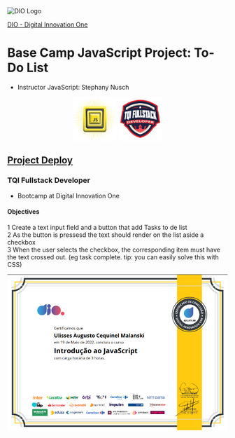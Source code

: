 <img alt="DIO Logo" title="DIO logo" width="100px" src="https://hermes.digitalinnovation.one/assets/diome/logo.svg">  
  
[DIO - Digital Innovation One](https://web.dio.me)  

# Base Camp JavaScript Project: To-Do List 
- Instructor JavaScript: Stephany Nusch 
  
<div align="center">
<img alt="Base camp JavaScript Course badge" title="Base camp JavaScript Course badge" width="100px" src="coursebadge.png">
<img alt="Bootcamp Badge" title="Bootcamp Badge" width="100px" src="TQIbadge.png">

</div>

  
## [Project Deploy](https://github.com/malanski/toDoList/)
 
### TQI Fullstack Developer
- Bootcamp at Digital Innovation One  

#### Objectives
  
1 Create a text input field and a button that add Tasks to de list  
2 As the button is pressesd the text should render on the list aside a checkbox  
3 When the user selects the checkbox, the corresponding item must have the text crossed out. (eg task complete. tip: you can easily solve this with CSS)  
    
<div align="center">
<img width="520px" alt="Base camp JavaScript Course certification" title="Base camp JavaScript Course certification" src="certifDio.png">
</div>
